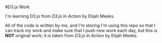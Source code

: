 #D3.js Work

I'm learning D3.js from _D3.js In Action_ by Elijah Meeks.

All of the code is written by me, and I'm storing I'm using this repo so that I can track my work and make sure that I push new work each day, but this is **NOT** original work; it is taken from _D3.js In Action_ by Elijah Meeks.

